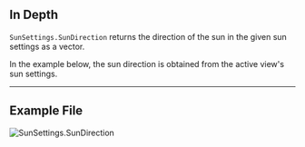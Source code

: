 ## In Depth
`SunSettings.SunDirection` returns the direction of the sun in the given sun settings as a vector.

In the example below, the sun direction is obtained from the active view's sun settings.
___
## Example File

![SunSettings.SunDirection](./Revit.Elements.SunSettings.SunDirection_img.jpg)